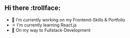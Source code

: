 ## Hi there :trollface:

- :art: I'm currently working on my Frontend-Skills & Portfolio
- ⚛️ I'm currently learning React.js 
- :train2: On my way to Fullstack-Development

<!--
**VaclavKey/VaclavKey** is a ✨ _special_ ✨ repository because its `README.md` (this file) appears on your GitHub profile.

Here are some ideas to get you started:

- 🔭 I’m currently working on ...
- 🌱 I’m currently learning ...
- 👯 I’m looking to collaborate on ...
- 🤔 I’m looking for help with ...
- 💬 Ask me about ...
- 📫 How to reach me: ...
- 😄 Pronouns: ...
- ⚡ Fun fact: ...
-->
